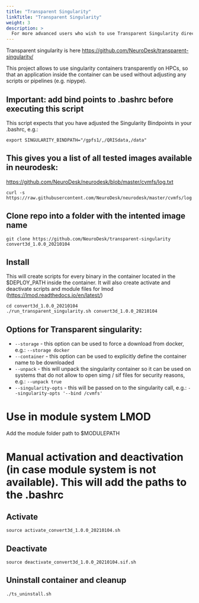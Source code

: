 ```yaml
---
title: "Transparent Singularity"
linkTitle: "Transparent Singularity"
weight: 3
description: >
  For more advanced users who wish to use Transparent Singularity directly
---
```


Transparent singularity is here https://github.com/NeuroDesk/transparent-singularity/

This project allows to use singularity containers transparently on HPCs, so that an application inside the container can be used without adjusting any scripts or pipelines (e.g. nipype). 

## Important: add bind points to .bashrc before executing this script
This script expects that you have adjusted the Singularity Bindpoints in your .bashrc, e.g.:
```
export SINGULARITY_BINDPATH="/gpfs1/,/QRISdata,/data"
```

## This gives you a list of all tested images available in neurodesk:
https://github.com/NeuroDesk/neurodesk/blob/master/cvmfs/log.txt
```
curl -s https://raw.githubusercontent.com/NeuroDesk/neurodesk/master/cvmfs/log.txt
```

## Clone repo into a folder with the intented image name
```
git clone https://github.com/NeuroDesk/transparent-singularity convert3d_1.0.0_20210104
```

## Install
This will create scripts for every binary in the container located in the $DEPLOY_PATH inside the container. It will also create activate and deactivate scripts and module files for lmod (https://lmod.readthedocs.io/en/latest/)
```
cd convert3d_1.0.0_20210104
./run_transparent_singularity.sh convert3d_1.0.0_20210104
```

## Options for Transparent singularity:
- `--storage` - this option can be used to force a download from docker, e.g.: `--storage docker`
- `--container` - this option can be used to explicitly define the container name to be downloaded 
- `--unpack` - this will unpack the singularity container so it can be used on systems that do not allow to open simg / sif files for security reasons, e.g.: `--unpack true`
- `--singularity-opts` - this will be passed on to the singularity call, e.g.: `--singularity-opts '--bind /cvmfs'`

# Use in module system LMOD
Add the module folder path to $MODULEPATH

# Manual activation and deactivation (in case module system is not available). This will add the paths to the .bashrc
## Activate
```
source activate_convert3d_1.0.0_20210104.sh
```

## Deactivate
```
source deactivate_convert3d_1.0.0_20210104.sif.sh
```

## Uninstall container and cleanup
```
./ts_uninstall.sh
```
